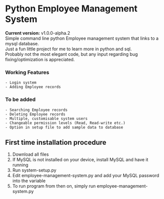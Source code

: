 # Python Employee Management System
**Current version:** v1.0.0-alpha.2 <br>
 Simple command line python Employee management system that links to a mysql database. <br>
 Just a fun little project for me to learn more in python and sql. <br>
 Probably not the most elegant code, but any input regarding
 bug fixing/optimization is appreciated.


 ### Working Features
    - Login system
    - Adding Employee records

 ### To be added
    - Searching Employee records
    - Deleting Employee records
    - Multiple, customisable system users
    - Changeable permission levels (Read, Read-write etc.)
    - Option in setup file to add sample data to database


## First time installation procedure
   1. Download all files
   2. If MySQL is not installed on your device, install MySQL and have it running
   3. Run system-setup.py
   4. Edit employee-management-system.py and add your MySQL password into the variable
   5. To run program from then on, simply run employee-management-system.py
